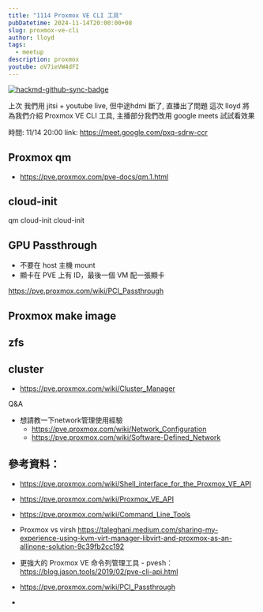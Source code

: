 ```yaml
---
title: "1114 Proxmox VE CLI 工具"
pubDatetime: 2024-11-14T20:00:00+08
slug: proxmox-ve-cli
author: lloyd
tags:
  - meetup
description: proxmox
youtube: oV7ieVW4dFI
---
```


[![hackmd-github-sync-badge](https://hackmd.io/nak2PLqRTnyOJEwLiuAU-A/badge)](https://hackmd.io/nak2PLqRTnyOJEwLiuAU-A)

上次 我們用 jitsi + youtube live, 但中途hdmi 斷了, 直播出了問題
這次 lloyd 將 為我們介紹 Proxmox VE CLI 工具, 主播部分我們改用 google meets 試試看效果

時間: 11/14 20:00
link: https://meet.google.com/pxq-sdrw-ccr

## Proxmox qm

- https://pve.proxmox.com/pve-docs/qm.1.html

## cloud-init

qm cloud-init
cloud-init

## GPU Passthrough

- 不要在 host 主機 mount
- 顯卡在 PVE 上有 ID，最後一個 VM 配一張顯卡

https://pve.proxmox.com/wiki/PCI_Passthrough

## Proxmox make image

## zfs

## cluster

- https://pve.proxmox.com/wiki/Cluster_Manager

Q&A

- 想請教一下network管理使用經驗
  - https://pve.proxmox.com/wiki/Network_Configuration
  - https://pve.proxmox.com/wiki/Software-Defined_Network

## 參考資料：

- https://pve.proxmox.com/wiki/Shell_interface_for_the_Proxmox_VE_API
- https://pve.proxmox.com/wiki/Proxmox_VE_API

- https://pve.proxmox.com/wiki/Command_Line_Tools

- Proxmox vs virsh https://taleghani.medium.com/sharing-my-experience-using-kvm-virt-manager-libvirt-and-proxmox-as-an-allinone-solution-9c39fb2cc192

- 更強大的 Proxmox VE 命令列管理工具 - pvesh：https://blog.jason.tools/2019/02/pve-cli-api.html

- https://pve.proxmox.com/wiki/PCI_Passthrough
-
